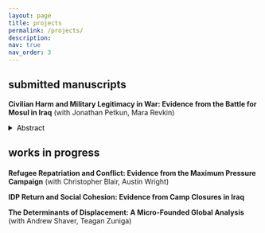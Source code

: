 ```yaml
---
layout: page
title: projects
permalink: /projects/
description: 
nav: true
nav_order: 3
---
```


## submitted manuscripts 
**Civilian Harm and Military Legitimacy in War: Evidence from the Battle for Mosul in Iraq** (with Jonathan Petkun, Mara Revkin) <a href="https://ssrn.com/abstract=4633249" target="_blank"><i class="fa fa-fw fa-link" aria-hidden="true"></i></a>

<style>
  #abstract {
    display: none;
  }

  .toggle-button {
    background-color: transparent;
    color: #000;
    border: none;
    padding: 0;
    cursor: pointer;
  }

  .triangle {
    width: 0;
    height: 0;
    border-top: 5px solid transparent;
    border-bottom: 5px solid transparent;
    border-left: 8px solid #000;
    display: inline-block;
    margin-right: 5px;
    transform: rotate(0deg);
    transition: transform 0.3s;
  }

  .toggle-button.active .triangle {
    transform: rotate(90deg);
  }
</style>
<div class="toggle-button">
  <span class="triangle"></span>
  <span>Abstract</span>
</div>
<div id="abstract">
The legitimacy of armed forces in the eyes of civilians is increasingly recognized as crucial not only for battlefield effectiveness but also for conflict resolution and peace-building. However, the micro-determinants of “military legitimacy” are poorly understood. We argue that perceptions of military legitimacy are shaped by two key dimensions of warfare: just cause and just conduct. Leveraging naturally occurring variation during one of the most deadly urban battles in recent history—the multi-national campaign to defeat the Islamic State in Mosul, Iraq—we evaluate our theory with a mixed-methods design combining original survey data, satellite imagery, and interviews. Civilians living in neighborhoods where armed forces were less careful to protect civilians view those forces as less legitimate than civilians elsewhere. Surprisingly, these results persist after conditioning on personal experiences with harm, suggesting that perceptions are influenced not only by victimization—consistent with previous studies—but also by beliefs about the morality of armed forces’ conduct and the cause for which they are fighting.
</div>
<script>
  document.addEventListener("DOMContentLoaded", function() {
    var toggleButton = document.querySelector(".toggle-button");
    var abstract = document.getElementById("abstract");

    toggleButton.addEventListener("click", function() {
      var isActive = toggleButton.classList.contains("active");
      if (!isActive) {
        abstract.style.display = "block";
        toggleButton.classList.add("active");
      } else {
        abstract.style.display = "none";
        toggleButton.classList.remove("active");
      }
    });
  });
</script>


## works in progress <div style="margin-top: 20px;"></div>

**Refugee Repatriation and Conflict: Evidence from the Maximum Pressure Campaign** (with Christopher Blair, Austin Wright) 

**IDP Return and Social Cohesion: Evidence from Camp Closures in Iraq**

**The Determinants of Displacement: A Micro-Founded Global Analysis** (with Andrew Shaver, Teagan Zuniga) 
